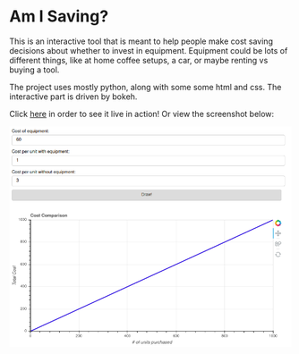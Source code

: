 # Am I Saving?

This is an interactive tool that is meant to help people make cost saving decisions about whether to invest in equipment. Equipment could be lots of different things, like at home coffee setups, a car, or maybe renting vs buying a tool.

The project uses mostly python, along with some some html and css. The interactive part is driven by bokeh.

Click [here](https://amisaving.herokuapp.com/myapp) in order to see it live in action! Or view the screenshot below:

![an image of the app](amisaving_v1.png)

